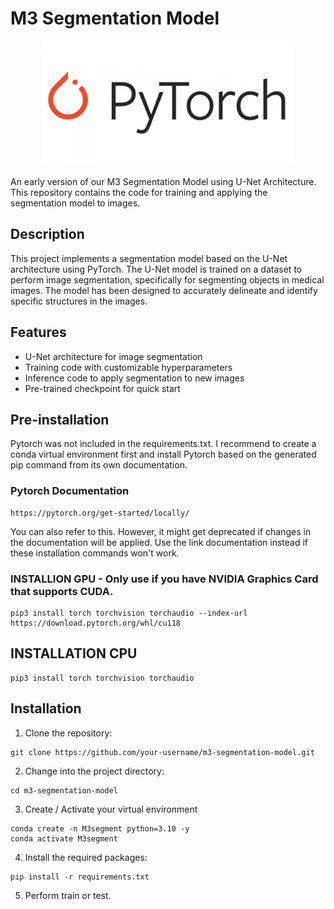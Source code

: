 # M3 Segmentation Model

<img src="pytorch_logo.jpg" alt="PyTorch Logo" width="600" height="200" style="object-fit: contain;">


An early version of our M3 Segmentation Model using U-Net Architecture. This repository contains the code for training and applying the segmentation model to images.

## Description

This project implements a segmentation model based on the U-Net architecture using PyTorch. The U-Net model is trained on a dataset to perform image segmentation, specifically for segmenting objects in medical images. The model has been designed to accurately delineate and identify specific structures in the images.

## Features

- U-Net architecture for image segmentation
- Training code with customizable hyperparameters
- Inference code to apply segmentation to new images
- Pre-trained checkpoint for quick start

## Pre-installation

Pytorch was not included in the requirements.txt. I recommend to create a conda virtual environment first and install Pytorch based on the generated pip command from its own documentation. 

### Pytorch Documentation
```
https://pytorch.org/get-started/locally/
```

You can also refer to this. However, it might get deprecated if changes in the documentation will be applied. Use the link documentation instead if these installation commands won't work.

### INSTALLION GPU - Only use if you have NVIDIA Graphics Card that supports CUDA.
```
pip3 install torch torchvision torchaudio --index-url https://download.pytorch.org/whl/cu118
```

## INSTALLATION CPU
```
pip3 install torch torchvision torchaudio
```

## Installation

1. Clone the repository:

```
git clone https://github.com/your-username/m3-segmentation-model.git
```

2. Change into the project directory:
```
cd m3-segmentation-model
```

3. Create / Activate your virtual environment
```
conda create -n M3segment python=3.10 -y
conda activate M3segment
```

4. Install the required packages:
```
pip install -r requirements.txt
```

5. Perform train or test.

